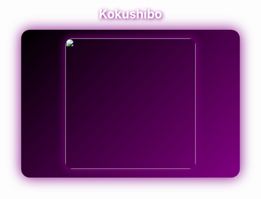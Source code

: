 

<div align="center">
  <h1 style="color: #fff; text-shadow: 2px 2px 8px #800080; font: Pacifico, cursive">Kokushibo</h1>
  <div style="background: linear-gradient(135deg, #000000, #800080); padding: 20px; border-radius: 20px; box-shadow: 0 0 30px #800080;">
    <img src="https://media1.tenor.com/m/BunrT3C3RmQAAAAC/neferoku-kokushib%C5%8D.gif" style="width: 300px; border-radius: 15px; box-shadow: 0px 0px 15px 5px rgba(128, 0, 128, 0.7);">
  </div>
</div>
